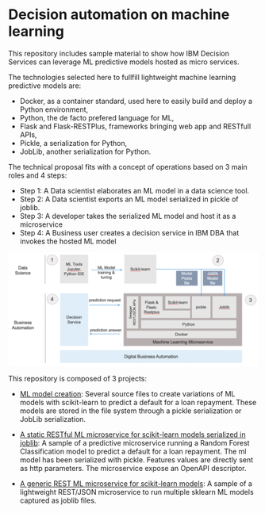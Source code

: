 # Decision automation on machine learning

This repository includes sample material to show how IBM Decision Services can leverage ML predictive models hosted as micro services.

The technologies selected here to fullfill lightweight machine learning predictive models are:
- Docker, as a container standard, used here to easily build and deploy a Python environment,
- Python, the de facto prefered language for ML,
- Flask and Flask-RESTPlus, frameworks bringing web app and RESTfull APIs,
- Pickle, a serialization for Python,
- JobLib, another serialization for Python.

The technical proposal fits with a concept of operations based on 3 main roles and 4 steps:
 - Step 1: A Data scientist elaborates an ML model in a data science tool.
 - Step 2: A Data scientist exports an ML model serialized in pickle of joblib.
 - Step 3: A developer takes the serialized ML model and host it as a microservice
 - Step 4: A Business user creates a decision service in IBM DBA that invokes the hosted ML model
 
 ![Flow](docs/images/ml-microservice-coo.png "ML microservice stack")


This repository is composed of 3 projects:
- [ML model creation](ml-model-creation/README.md): Several source files to create variations of ML models with scikit-learn to predict a default for a loan repayment. These models are stored in the file system through a pickle serialization or JobLib serialization.

- [A static RESTful ML microservice for scikit-learn models serialized in joblib](ml-model-static-hosting/README.md): A sample of a predictive microservice running a Random Forest Classification model to predict a default for a loan repayment. The ml model has been serialized with pickle. Features values are directly sent as http parameters. The microservice expose an OpenAPI descriptor.

- [A generic REST ML microservice for scikit-learn models](ml-model-dynamic-hosting/README.md): A sample of a lightweight REST/JSON microservice to run multiple sklearn ML models captured as joblib files.


